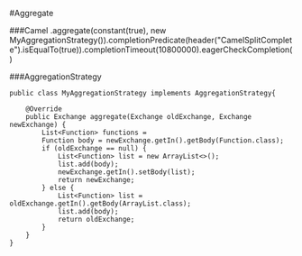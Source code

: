 #Aggregate

###Camel
    .aggregate(constant(true), new MyAggregationStrategy()).completionPredicate(header("CamelSplitComplete").isEqualTo(true)).completionTimeout(10800000).eagerCheckCompletion()
    
###AggregationStrategy
```
public class MyAggregationStrategy implements AggregationStrategy{

    @Override
    public Exchange aggregate(Exchange oldExchange, Exchange newExchange) {
        List<Function> functions = 
        Function body = newExchange.getIn().getBody(Function.class);
        if (oldExchange == null) {
            List<Function> list = new ArrayList<>();
            list.add(body);
            newExchange.getIn().setBody(list);
            return newExchange;
        } else {
            List<Function> list = oldExchange.getIn().getBody(ArrayList.class);
            list.add(body);
            return oldExchange;
        }
    }
}
```